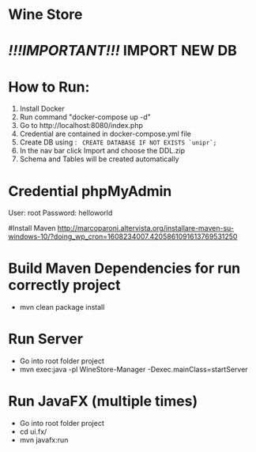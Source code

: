 # Wine Store

# *!!!IMPORTANT!!!* IMPORT NEW DB

# How to Run:

1. Install Docker
2. Run command "docker-compose up -d"
3. Go to http://localhost:8080/index.php
4. Credential are contained in docker-compose.yml file 
5. Create DB  using : 
``` CREATE DATABASE IF NOT EXISTS `unipr`;```
5. In the nav bar click Import and choose the DDL.zip
6. Schema and Tables will be created automatically

# Credential phpMyAdmin

User: root 
Password: helloworld


#Install Maven 
http://marcoparoni.altervista.org/installare-maven-su-windows-10/?doing_wp_cron=1608234007.4205861091613769531250

# Build Maven Dependencies for run correctly project
- mvn clean package install 

# Run Server
- Go into root folder project
- mvn exec:java -pl WineStore-Manager -Dexec.mainClass=startServer

# Run JavaFX (multiple times)

- Go into root folder project
- cd ui.fx/
- mvn javafx:run